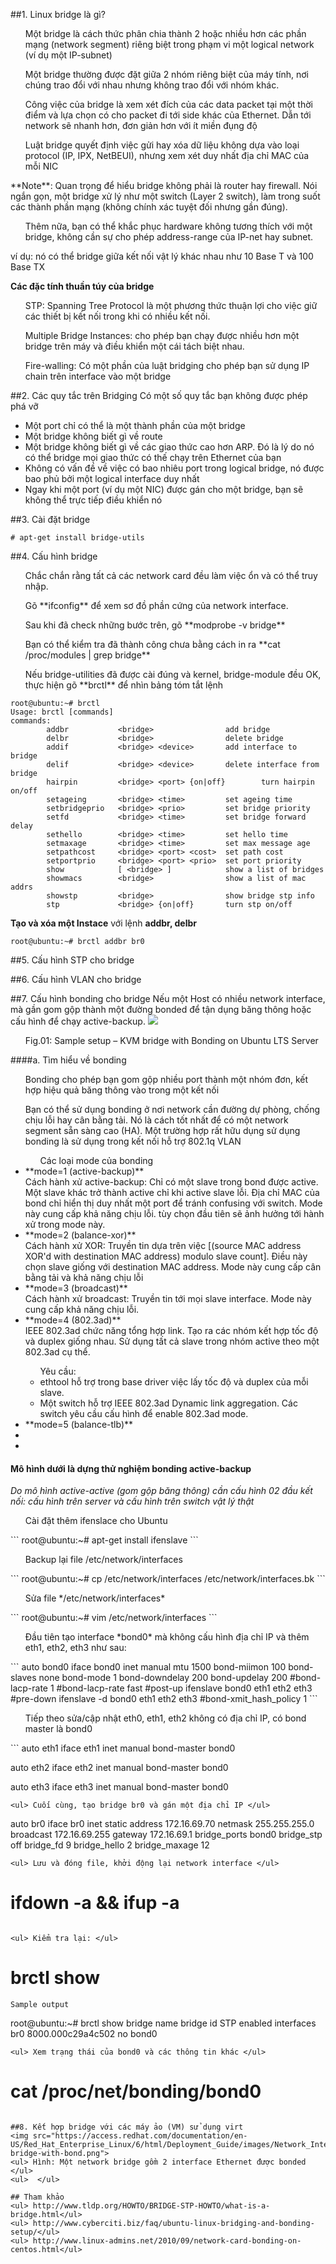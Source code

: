 ﻿##1. Linux bridge là gì?
<ul> Một bridge là cách thức phân chia thành 2 hoặc nhiều hơn các phần mạng (network segment) riêng biệt trong phạm vi một logical network (ví dụ một IP-subnet)</ul>
<ul> Một bridge thường được đặt giữa 2 nhóm riêng biệt của máy tính, nơi chúng trao đổi với nhau nhưng không trao đổi với nhóm khác. </ul>
<ul> Công việc của bridge là xem xét đích của các data packet tại một thời điểm và lựa chọn có cho packet đi tới side khác của Ethernet. 
Dẫn tới network sẽ nhanh hơn, đơn giản hơn với ít miền đụng độ </ul>
<ul> Luật bridge quyết định việc gửi hay xóa dữ liệu không dựa vào loại protocol (IP, IPX, NetBEUI), nhưng xem xét duy nhất địa chỉ MAC của mỗi NIC </ul>
**Note**: Quan trọng để hiểu bridge không phải là router hay firewall. Nói ngắn gọn, một bridge xử lý như một switch (Layer 2 switch), 
làm trong suốt các thành phần mạng (không chính xác tuyệt đối nhưng gần đúng).
<ul> Thêm nữa, bạn có thể khắc phục hardware không tương thích với một bridge, không cần sự cho phép address-range của IP-net hay subnet. </ul>
ví dụ: nó có thể bridge giữa kết nối vật lý khác nhau như 10 Base T và 100 Base TX

**Các đặc tính thuần túy của bridge**
<ul> STP: Spanning Tree Protocol là một phương thức thuận lợi cho việc giữ các thiết bị kết nối trong khi có nhiều kết nối.</ul>
<ul> Multiple Bridge Instances: cho phép bạn chạy được nhiều hơn một bridge trên máy và điều khiển một cái tách biệt nhau. </ul>
<ul> Fire-walling: Có một phần của luật bridging cho phép bạn sử dụng IP chain trên interface vào một bridge </ul>

##2. Các quy tắc trên Bridging
Có một số quy tắc bạn không được phép phá vỡ
<ul> 
<li> Một port chỉ có thể là một thành phần của một bridge  </li>
<li> Một bridge không biết gì về route </li>
<li> Một bridge không biết gì về các giao thức cao hơn ARP. Đó là lý do nó có thể bridge mọi giao thức có thế chạy trên Ethernet của bạn </li>
<li> Không có vấn đề về việc có bao nhiêu port trong logical bridge, nó được bao phủ bởi một logical interface duy nhất </li>
<li> Ngay khi một port (ví dụ một NIC) được gán cho một bridge, bạn sẽ không thể trực tiếp điều khiển nó </li>
 </ul>

##3. Cài đặt bridge
```
# apt-get install bridge-utils
```

##4. Cấu hình bridge
<ul> Chắc chắn rằng tất cả các network card đều làm việc ổn và có thể truy nhập. </ul>
<ul> Gõ **ifconfig** để xem sơ đồ phần cứng của network interface.</ul>
<ul> Sau khi đã check những bước trên, gõ **modprobe -v bridge** </ul>
<ul> Bạn có thể kiểm tra đã thành công chưa bằng cách in ra **cat /proc/modules | grep bridge** </ul>
<ul> Nếu bridge-utilities đã được cài đúng và kernel, bridge-module đều OK, thực hiện gõ **brctl** để nhìn bảng tóm tắt lệnh </ul>
<ul>  </ul>

```
root@ubuntu:~# brctl
Usage: brctl [commands]
commands:
        addbr           <bridge>                add bridge
        delbr           <bridge>                delete bridge
        addif           <bridge> <device>       add interface to bridge
        delif           <bridge> <device>       delete interface from bridge
        hairpin         <bridge> <port> {on|off}        turn hairpin on/off
        setageing       <bridge> <time>         set ageing time
        setbridgeprio   <bridge> <prio>         set bridge priority
        setfd           <bridge> <time>         set bridge forward delay
        sethello        <bridge> <time>         set hello time
        setmaxage       <bridge> <time>         set max message age
        setpathcost     <bridge> <port> <cost>  set path cost
        setportprio     <bridge> <port> <prio>  set port priority
        show            [ <bridge> ]            show a list of bridges
        showmacs        <bridge>                show a list of mac addrs
        showstp         <bridge>                show bridge stp info
        stp             <bridge> {on|off}       turn stp on/off
```

**Tạo và xóa một Instace** với lệnh **addbr, delbr**
```
root@ubuntu:~# brctl addbr br0
```

##5. Cấu hình STP cho bridge

##6. Cấu hình VLAN cho bridge

##7. Cấu hình bonding cho bridge
Nếu một Host có nhiều network interface, mà gần gom gộp thành một đường bonded để tận dụng băng thông hoặc cấu hình để chạy active-backup.
<img src="http://s0.cyberciti.org/uploads/faq/2016/07/bridge-bond-welcome.jpg">
<ul> Fig.01: Sample setup – KVM bridge with Bonding on Ubuntu LTS Server </ul>

####a. Tìm hiểu về bonding
<ul> Bonding cho phép bạn gom gộp nhiều port thành một nhóm đơn, kết hợp hiệu quả băng thông vào trong một kết nối </ul>
<ul> Bạn có thể sử dụng bonding ở nơi network cần đường dự phòng, chống chịu lỗi hay cân bằng tải. Nó là cách tốt nhất để có một network segment sẵn sàng cao (HA).
Một trường hợp rất hữu dụng sử dụng bonding là sử dụng trong kết nối hỗ trợ 802.1q VLAN </ul>
<ul> 
<ul> Các loại mode của bonding </ul>
<li> **mode=1 (active-backup)** </li>
Cách hành xử active-backup: Chỉ có một slave trong bond được active. Một slave khác trở thành active chỉ khi active slave lỗi.
Địa chỉ MAC của bond chỉ hiển thị duy nhất một port để tránh confusing với switch. Mode này cung cấp khả năng chịu lỗi. tùy chọn đầu tiên sẽ ảnh hưởng tới hành xử trong mode này. 

<li> **mode=2 (balance-xor)** </li>
Cách hành xử XOR: Truyền tin dựa trên việc [(source MAC address XOR'd with destination MAC address) modulo slave count]. Điều này chọn slave giống với destination MAC address.
Mode này cung cấp cân bằng tải và khả năng chịu lỗi

<li> **mode=3 (broadcast)** </li>
Cách hành xử broadcast: Truyền tin tới mọi slave interface. Mode này cung cấp khả năng chịu lỗi.

<li>  **mode=4 (802.3ad)** </li>
IEEE 802.3ad chức năng tổng hợp link. Tạo ra các nhóm kết hợp tốc độ và duplex giống nhau. Sử dụng tất cả slave trong nhóm active theo một 802.3ad cụ thể.
<ul> Yêu cầu: 
<li> ethtool hỗ trợ trong base driver việc lấy tốc độ và duplex của mỗi slave. </li>
<li> Một switch hỗ trợ IEEE 802.3ad Dynamic link aggregation. Các switch yêu cầu cấu hình để enable 802.3ad mode.</li>
 </ul>

<li> **mode=5 (balance-tlb)** </li>


<li> </li>

<li> </li>
 </ul>
<ul>  </ul>
<ul>  </ul>

#### Mô hình dưới là dựng thử nghiệm bonding active-backup
*Do mô hình active-active (gom gộp băng thông) cần cấu hình 02 đầu kết nối: cấu hình trên server và cấu hình trên switch vật lý thật*

<ul> Cài đặt thêm ifenslace cho Ubuntu </ul>
```
root@ubuntu:~# apt-get install ifenslave
```
<ul> Backup lại file /etc/network/interfaces </ul>
```
root@ubuntu:~# cp /etc/network/interfaces /etc/network/interfaces.bk
```
<ul> Sửa file */etc/network/interfaces* </ul>
```
root@ubuntu:~# vim /etc/network/interfaces
```
<ul> Đầu tiên tạo interface *bond0* mà không cấu hình địa chỉ IP và thêm eth1, eth2, eth3 như sau: </ul>
```
auto bond0
iface bond0 inet manual
mtu 1500
bond-miimon 100
bond-slaves none
bond-mode 1
bond-downdelay 200
bond-updelay 200
#bond-lacp-rate 1
#bond-lacp-rate fast
#post-up ifenslave bond0 eth1 eth2 eth3
#pre-down ifenslave -d bond0 eth1 eth2 eth3
#bond-xmit_hash_policy 1
```
<ul>  </ul>
<ul> Tiếp theo sửa/cập nhật eth0, eth1, eth2 không có địa chỉ IP, có bond master là bond0 </ul>
```
auto eth1
iface eth1 inet manual
bond-master bond0

auto eth2
iface eth2 inet manual
bond-master bond0

auto eth3
iface eth3 inet manual
bond-master bond0
```
<ul> Cuối cùng, tạo bridge br0 và gán một địa chỉ IP </ul>
```
auto br0
iface br0 inet static
address 172.16.69.70
netmask 255.255.255.0
broadcast 172.16.69.255
gateway 172.16.69.1
bridge_ports bond0
bridge_stp off
bridge_fd 9
bridge_hello 2
bridge_maxage 12
```
<ul> Lưu và đóng file, khởi động lại network interface </ul>
```
# ifdown -a && ifup -a
```

<ul> Kiểm tra lại: </ul>
```
# brctl show
```
Sample output
```
root@ubuntu:~# brctl show
bridge name	bridge id		STP enabled	interfaces
br0		8000.000c29a4c502	no		bond0
```
<ul> Xem trạng thái của bond0 và các thông tin khác </ul>
```
# cat /proc/net/bonding/bond0
```

##8. Kết hợp bridge với các máy ảo (VM) sử dụng virt
<img src="https://access.redhat.com/documentation/en-US/Red_Hat_Enterprise_Linux/6/html/Deployment_Guide/images/Network_Interfaces-bridge-with-bond.png">
<ul> Hình: Một network bridge gồm 2 interface Ethernet được bonded </ul>
<ul>  </ul>

## Tham khảo
<ul> http://www.tldp.org/HOWTO/BRIDGE-STP-HOWTO/what-is-a-bridge.html</ul>
<ul> http://www.cyberciti.biz/faq/ubuntu-linux-bridging-and-bonding-setup/</ul>
<ul> http://www.linux-admins.net/2010/09/network-card-bonding-on-centos.html</ul>
